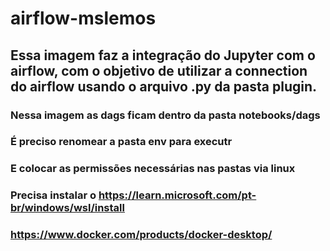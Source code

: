 # airflow-mslemos

## Essa imagem faz a integração do Jupyter com o airflow, com o objetivo de utilizar a connection do airflow usando o arquivo .py da pasta plugin.

### Nessa imagem as dags ficam dentro da pasta notebooks/dags

### É preciso renomear a pasta env para executr

### E colocar as permissões necessárias nas pastas via linux

### Precisa instalar o https://learn.microsoft.com/pt-br/windows/wsl/install
### https://www.docker.com/products/docker-desktop/
